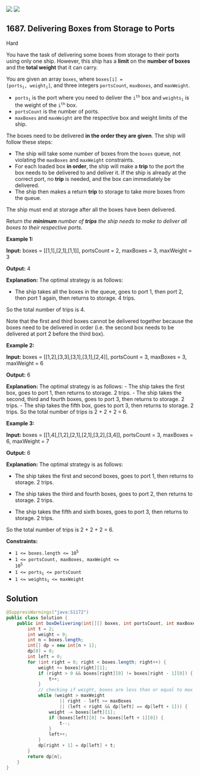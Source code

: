 [![](https://img.shields.io/github/stars/javadev/LeetCode-in-Java?label=Stars&style=flat-square)](https://github.com/javadev/LeetCode-in-Java)
[![](https://img.shields.io/github/forks/javadev/LeetCode-in-Java?label=Fork%20me%20on%20GitHub%20&style=flat-square)](https://github.com/javadev/LeetCode-in-Java/fork)

## 1687\. Delivering Boxes from Storage to Ports

Hard

You have the task of delivering some boxes from storage to their ports using only one ship. However, this ship has a **limit** on the **number of boxes** and the **total weight** that it can carry.

You are given an array `boxes`, where <code>boxes[i] = [ports<sub>i</sub>, weight<sub>i</sub>]</code>, and three integers `portsCount`, `maxBoxes`, and `maxWeight`.

*   <code>ports<sub>i</sub></code> is the port where you need to deliver the <code>i<sup>th</sup></code> box and <code>weights<sub>i</sub></code> is the weight of the <code>i<sup>th</sup></code> box.
*   `portsCount` is the number of ports.
*   `maxBoxes` and `maxWeight` are the respective box and weight limits of the ship.

The boxes need to be delivered **in the order they are given**. The ship will follow these steps:

*   The ship will take some number of boxes from the `boxes` queue, not violating the `maxBoxes` and `maxWeight` constraints.
*   For each loaded box **in order**, the ship will make a **trip** to the port the box needs to be delivered to and deliver it. If the ship is already at the correct port, no **trip** is needed, and the box can immediately be delivered.
*   The ship then makes a return **trip** to storage to take more boxes from the queue.

The ship must end at storage after all the boxes have been delivered.

Return _the **minimum** number of **trips** the ship needs to make to deliver all boxes to their respective ports._

**Example 1:**

**Input:** boxes = \[\[1,1],[2,1],[1,1]], portsCount = 2, maxBoxes = 3, maxWeight = 3

**Output:** 4

**Explanation:** The optimal strategy is as follows:

- The ship takes all the boxes in the queue, goes to port 1, then port 2, then port 1 again, then returns to storage. 4 trips.

So the total number of trips is 4.

Note that the first and third boxes cannot be delivered together because the boxes need to be delivered in order (i.e. the second box needs to be delivered at port 2 before the third box).

**Example 2:**

**Input:** boxes = \[\[1,2],[3,3],[3,1],[3,1],[2,4]], portsCount = 3, maxBoxes = 3, maxWeight = 6

**Output:** 6

**Explanation:** The optimal strategy is as follows: - The ship takes the first box, goes to port 1, then returns to storage. 2 trips. - The ship takes the second, third and fourth boxes, goes to port 3, then returns to storage. 2 trips. - The ship takes the fifth box, goes to port 3, then returns to storage. 2 trips. So the total number of trips is 2 + 2 + 2 = 6.

**Example 3:**

**Input:** boxes = \[\[1,4],[1,2],[2,1],[2,1],[3,2],[3,4]], portsCount = 3, maxBoxes = 6, maxWeight = 7

**Output:** 6

**Explanation:** The optimal strategy is as follows:

- The ship takes the first and second boxes, goes to port 1, then returns to storage. 2 trips.

- The ship takes the third and fourth boxes, goes to port 2, then returns to storage. 2 trips.

- The ship takes the fifth and sixth boxes, goes to port 3, then returns to storage. 2 trips.

So the total number of trips is 2 + 2 + 2 = 6.

**Constraints:**

*   <code>1 <= boxes.length <= 10<sup>5</sup></code>
*   <code>1 <= portsCount, maxBoxes, maxWeight <= 10<sup>5</sup></code>
*   <code>1 <= ports<sub>i</sub> <= portsCount</code>
*   <code>1 <= weights<sub>i</sub> <= maxWeight</code>

## Solution

```java
@SuppressWarnings("java:S1172")
public class Solution {
    public int boxDelivering(int[][] boxes, int portsCount, int maxBoxes, int maxWeight) {
        int t = 2;
        int weight = 0;
        int n = boxes.length;
        int[] dp = new int[n + 1];
        dp[0] = 0;
        int left = 0;
        for (int right = 0; right < boxes.length; right++) {
            weight += boxes[right][1];
            if (right > 0 && boxes[right][0] != boxes[right - 1][0]) {
                t++;
            }
            // checking if weight, boxes are less than or equal to max contraint
            while (weight > maxWeight
                    || right - left >= maxBoxes
                    || (left < right && dp[left] == dp[left + 1])) {
                weight -= boxes[left][1];
                if (boxes[left][0] != boxes[left + 1][0]) {
                    t--;
                }
                left++;
            }
            dp[right + 1] = dp[left] + t;
        }
        return dp[n];
    }
}
```